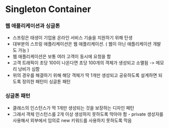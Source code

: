 # Singleton Container

### 웹 애플리케이션과 싱글톤
- 스프링은 태생이 기업용 온라인 서비스 기술을 지원하기 위해 탄생
- 대부분의 스프링 애플리케이션은 웹 애플리케이션.  ( 웹이 아닌 애플리케이션 개발도 가능 )
- 웹 애플리케이션은 보통 여러 고객이 동시에 요청을 함
- 고객 트래픽이 초당 100이 나온다면 초당 100개의 객체가 생성되고 소멸됨 -> 메모리 낭비가 심함
- 위의 경우를 해결하기 위해 해당 객체가 딱 1개만 생성되고 공유하도록 설계하면 되도록 정의한 패턴이 싱글톤 패턴

### 싱글톤 패턴
- 클래스의 인스턴스가 딱 1개만 생성되는 것을 보장하는 디자인 패턴
- 그래서 객체 인스턴스를 2개 이상 생성하지 못하도록 막아야 함
        - private 생성자를 사용해서 외부에서 임의로 new 키워드를 사용하지 못하도록 막음